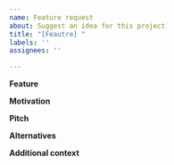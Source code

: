 ```yaml
---
name: Feature request
about: Suggest an idea for this project
title: "[Feautre] "
labels: ''
assignees: ''

---
```


**Feature**
<!-- A clear and concise description of the feature proposal -->

**Motivation**
<!-- Please outline the motivation for the proposal. Is your feature request related to a problem? e.g., I'm always frustrated when [...]. If this is related to another GitHub issue, please link here too -->

**Pitch**
<!-- A clear and concise description of what you want to happen. -->

**Alternatives**
<!-- A clear and concise description of any alternative solutions or features you've considered if any. -->

**Additional context**
<!-- Add any other context or screenshots about the feature request here. -->
